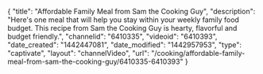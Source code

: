 {
    "title": "Affordable Family Meal from Sam the Cooking Guy",
    "description": "Here's one meal that will help you stay within your weekly family food budget. This recipe from Sam the Cooking Guy is hearty, flavorful and budget friendly.",
    "channelid": "6410335",
    "videoid": "6410393",
    "date_created": "1442447081",
    "date_modified": "1442957953",
    "type": "captivate",
    "layout": "channelVideo",
    "url": "\/cooking\/affordable-family-meal-from-sam-the-cooking-guy\/6410335-6410393"
}